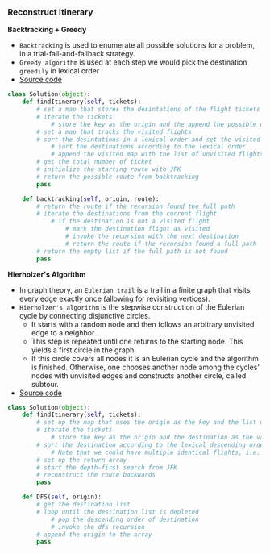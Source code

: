 ### Reconstruct Itinerary
**Backtracking + Greedy**
- `Backtracking` is used to enumerate all possible solutions for a problem, in a trial-fail-and-fallback strategy.
- `Greedy algorithm` is used at each step we would pick the destination `greedily` in lexical order
- [Source code](source/backtrack.py)

```python
class Solution(object):
    def findItinerary(self, tickets):
        # set a map that stores the desintations of the flight tickets
        # iterate the tickets
            # store the key as the origin and the append the possible destinations
        # set a map that tracks the visited flights
        # sort the desintations in a lexical order and set the visited flights
            # sort the destinations according to the lexical order
            # append the visited map with the list of unvisited flights
        # get the total number of ticket
        # initialize the starting route with JFK
        # return the possible route from backtracking
        pass

    def backtracking(self, origin, route):
        # return the route if the recursion found the full path
        # iterate the destinations from the current flight
            # if the destination is not a visited flight
                # mark the destination flight as visited
                # invoke the recursion with the next destination
                # return the route if the recursion found a full path
        # return the empty list if the full path is not found 
        pass
```

**Hierholzer's Algorithm**
- In graph theory, an `Eulerian trail` is a trail in a finite graph that visits every edge exactly once (allowing for revisiting vertices).
- `Hierholzer's algorithm` is the stepwise construction of the Eulerian cycle by connecting disjunctive circles.
    - It starts with a random node and then follows an arbitrary unvisited edge to a neighbor. 
    - This step is repeated until one returns to the starting node. This yields a first circle in the graph.
    - If this circle covers all nodes it is an Eulerian cycle and the algorithm is finished. Otherwise, one chooses another node among the cycles' nodes with unvisited edges and constructs another circle, called subtour.
- [Source code](source/hierholzer.py)

```python
class Solution(object):
    def findItinerary(self, tickets):
        # set up the map that uses the origin as the key and the list of destinations as the value
        # iterate the tickets
            # store the key as the origin and the destination as the value to the map
        # sort the destination according to the lexical descending order
            # Note that we could have multiple identical flights, i.e. same origin and destination.
        # set up the return array
        # start the depth-first search from JFK
        # reconstruct the route backwards
        pass 

    def DFS(self, origin):
        # get the destination list
        # loop until the destination list is depleted
            # pop the descending order of destination
            # invoke the dfs recursion
        # append the origin to the array
        pass 
```